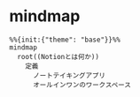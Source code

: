 # mindmap

```mermaid
%%{init:{"theme": "base"}}%%
mindmap
  root((Notionとは何か))
    定義
      ノートテイキングアプリ
      オールインワンのワークスペース
